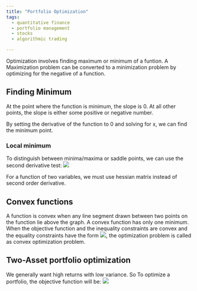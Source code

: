 ```yaml
---
title: "Portfolio Optimization"
tags:
  - quantitative finance
  - portfolio management
  - stocks
  - algorithmic trading

---
```



Optimization involves finding maximum or minimum of a funtion. A Maximization problem can be converted to a minimization problem by optimizing for the negative of a function.

## Finding Minimum 

At the point where the function is minimum, the slope is 0. At all other points, the slope is either some positive or negative number.

By setting the derivative of the function to 0 and solving for x, we can find the minimum point.


### Local minimum

To distinguish between minima/maxima or saddle points, we can use the second derivative test:
<img src="https://latex.codecogs.com/svg.latex?if f''(x_0) > 0, then f has a local minimum at x_0">

For a function of two variables, we must use hessian matrix instead of second order derivative.

## Convex functions

A function is convex when any line segment drawn between two points on the function lie above the graph. A convex function has only one minimum. When the objective function and the inequality constraints are convex and the equality constraints have the form <img src="https://latex.codecogs.com/svg.latex?if f(x) = a^Tx+b">, the optimization problem is called as convex optimization problem.

## Two-Asset portfolio optimization

We generally want high returns with low variance. So To optimize a portfolio, the objective function will be:
<img src="https://latex.codecogs.com/svg.latex? \textbf{objective:} minimize: -x^T\mu + bx^TPx, b = tradeoff parameter ">

